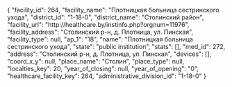 {
    "facility_id": 264,
    "facility_name": "Плотницкая больница сестринского ухода",
    "district_id": "1-18-0",
    "district_name": "Столинский район",
    "facility_url": "http:\/\/healthcare.by\/instinfo.php?orgnum=11976",
    "facility_address": "Столинский р-н,  д. Плотница,  ул. Пинская",
    "facility_type": null,
    "ap_1": "18",
    "name": "Плотницкая больница сестринского ухода",
    "state": "public institution",
    "stats": [],
    "med_id": 272,
    "address": "Столинский р-н,  д. Плотница,  ул. Пинская",
    "devices": [],
    "coord_x_y": null,
    "place_name": "Столин",
    "place_type": null,
    "localties_key": 20,
    "year_of_closing": null,
    "year_of_opening": "0",
    "healthcare_facility_key": 264,
    "administrative_division_id": "1-18-0"
}